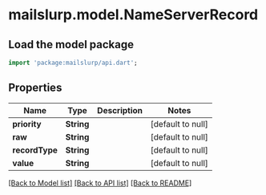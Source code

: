 # mailslurp.model.NameServerRecord

## Load the model package
```dart
import 'package:mailslurp/api.dart';
```

## Properties
Name | Type | Description | Notes
------------ | ------------- | ------------- | -------------
**priority** | **String** |  | [default to null]
**raw** | **String** |  | [default to null]
**recordType** | **String** |  | [default to null]
**value** | **String** |  | [default to null]

[[Back to Model list]](../README#documentation-for-models) [[Back to API list]](../README#documentation-for-api-endpoints) [[Back to README]](../README)


